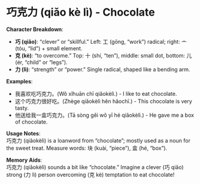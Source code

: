 # **巧克力 (qiǎo kè lì) - Chocolate**

**Character Breakdown**:  
- **巧 (qiǎo)**: “clever” or “skillful.” Left: 工 (gōng, “work”) radical; right: 亠 (tóu, “lid”) + small element.  
- **克 (kè)**: “to overcome.” Top: 十 (shí, “ten”), middle: small dot, bottom: 儿 (ér, “child” or “legs”).  
- **力 (lì)**: “strength” or “power.” Single radical, shaped like a bending arm.

**Examples**:  
- 我喜欢吃巧克力。(Wǒ xǐhuān chī qiǎokèlì.) - I like to eat chocolate.  
- 这个巧克力很好吃。(Zhège qiǎokèlì hěn hǎochī.) - This chocolate is very tasty.  
- 他送给我一盒巧克力。(Tā sòng gěi wǒ yī hé qiǎokèlì.) - He gave me a box of chocolate.

**Usage Notes**:  
巧克力 (qiǎokèlì) is a loanword from “chocolate”; mostly used as a noun for the sweet treat. Measure words: 块 (kuài, “piece”), 盒 (hé, “box”).

**Memory Aids**:  
巧克力 (qiǎokèlì) sounds a bit like “chocolate.” Imagine a clever (巧 qiǎo) strong (力 lì) person overcoming (克 kè) temptation to eat chocolate!